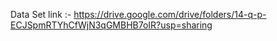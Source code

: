 Data Set link :-
https://drive.google.com/drive/folders/14-q-p-ECJSpmRTYhCfWjN3qGMBHB7oIR?usp=sharing
